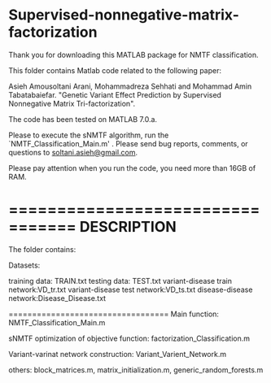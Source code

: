 # Supervised-nonnegative-matrix-factorization

Thank you for downloading this MATLAB package for NMTF classification. 

This folder contains Matlab code related to the following paper:

Asieh Amousoltani Arani, Mohammadreza Sehhati and Mohammad Amin Tabatabaiefar.  "Genetic Variant Effect Prediction by Supervised Nonnegative Matrix Tri-factorization". 

The code has been tested on MATLAB 7.0.a.


Please to execute the sNMTF algorithm, run the  `NMTF_Classification_Main.m' . Please send bug reports, comments, or questions to soltani.asieh@gmail.com.

Please pay attention when you run the code, you need more than 16GB of RAM.

=================================
DESCRIPTION
=================================

The folder contains: 

Datasets: 

training data: TRAIN.txt
testing data: TEST.txt
variant-disease train network:VD_tr.txt
variant-disease test network:VD_ts.txt
disease-disease network:Disease_Disease.txt

==================================
Main function: NMTF_Classification_Main.m
 

sNMTF optimization of objective function: 
factorization_Classification.m

Variant-varinat network construction: Variant_Varient_Network.m

others: block_matrices.m, matrix_initialization.m, generic_random_forests.m 

 




